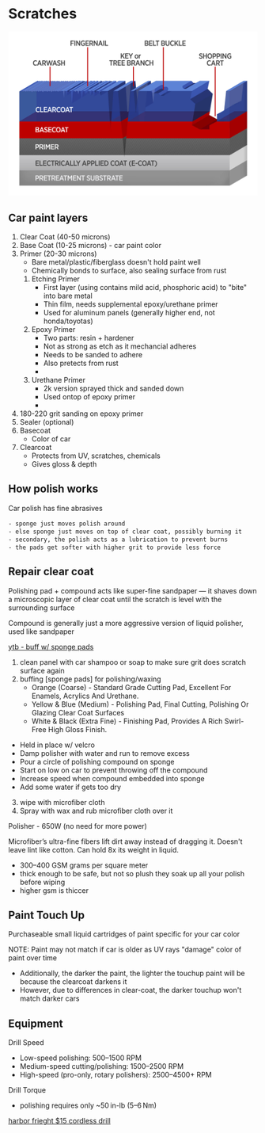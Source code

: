 # Scratches

![](../images/paint.png)

## Car paint layers

1. Clear Coat (40-50 microns)
2. Base Coat (10-25 microns) - car paint color
3. Primer (20-30 microns)
    - Bare metal/plastic/fiberglass doesn't hold paint well
    - Chemically bonds to surface, also sealing surface from rust
    1. Etching Primer
        - First layer (using contains mild acid, phosphoric acid) to "bite" into bare metal
        - Thin film, needs supplemental epoxy/urethane primer
        - Used for aluminum panels (generally higher end, not honda/toyotas)
    2. Epoxy Primer
        - Two parts: resin + hardener
        - Not as strong as etch as it mechancial adheres
        - Needs to be sanded to adhere
        - Also pretects from rust
        - 
    3. Urethane Primer
        - 2k version sprayed thick and sanded down
        - Used ontop of epoxy primer
        - 
4. 180-220 grit sanding on epoxy primer
5. Sealer (optional)
6. Basecoat
    - Color of car
7. Clearcoat
    - Protects from UV, scratches, chemicals
    - Gives gloss & depth

## How polish works

Car polish has fine abrasives

    - sponge just moves polish around
    - else sponge just moves on top of clear coat, possibly burning it
    - secondary, the polish acts as a lubrication to prevent burns
    - the pads get softer with higher grit to provide less force 

## Repair clear coat

Polishing pad + compound acts like super-fine sandpaper — it shaves down a microscopic layer of clear coat until the scratch is level with the surrounding surface

Compound is generally just a more aggressive version of liquid polisher, used like sandpaper

[ytb - buff w/ sponge pads](https://www.youtube.com/watch?v=xVUzn6rT5JU)

1. clean panel with car shampoo or soap to make sure grit does scratch surface again
2. buffing [sponge pads] for polishing/waxing
    - Orange (Coarse) -  Standard Grade Cutting Pad, Excellent For Enamels, Acrylics And Urethane.
    - Yellow & Blue (Medium) -  Polishing Pad, Final Cutting, Polishing Or Glazing Clear Coat Surfaces
    - White & Black (Extra Fine) - Finishing Pad, Provides A Rich Swirl-Free High Gloss Finish. 
- Held in place w/ velcro
- Damp polisher with water and run to remove excess
- Pour a circle of polishing compound on sponge
- Start on low on car to prevent throwing off the compound
- Increase speed when compound embedded into sponge
- Add some water if gets too dry
3. wipe with microfiber cloth
4. Spray with wax and rub microfiber cloth over it

Polisher - 650W (no need for more power)

Microfiber’s ultra-fine fibers lift dirt away instead of dragging it. Doesn't leave lint like cotton. Can hold 8x its weight in liquid.

- 300–400 GSM grams per square meter
- thick enough to be safe, but not so plush they soak up all your polish before wiping
- higher gsm is thiccer 

## Paint Touch Up

Purchaseable small liquid cartridges of paint specific for your car color

NOTE: Paint may not match if car is older as UV rays "damage" color of paint over time

- Additionally, the darker the paint, the lighter the touchup paint will be because the clearcoat darkens it
- However, due to differences in clear-coat, the darker touchup won't match darker cars

## Equipment

Drill Speed

- Low-speed polishing: 500–1500 RPM
- Medium-speed cutting/polishing: 1500–2500 RPM
- High-speed (pro-only, rotary polishers): 2500–4500+ RPM

Drill Torque

- polishing requires only ~50 in-lb (5–6 Nm)

[harbor frieght $15 cordless drill](https://www.harborfreight.com/12v-cordless-38-in-drill-kit-with-battery-and-charger-57366.html)
